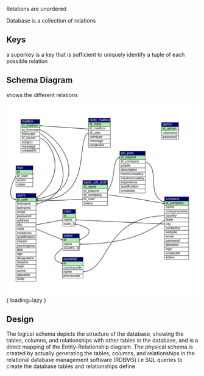Relations are unordered

Database is a collection of relations

## Keys

a superkey is a key that is sufficient to uniquely identify a tuple of each possible relation

## Schema Diagram

shows the different relations

![Schema Diagram Example](assets/schema.svg){ loading=lazy }

## Design

The logical schema depicts the structure of the database, showing the tables, columns, and relationships with other tables in the database, and is a direct mapping of the Entity-Relationship diagram. The physical schema is created by actually generating the tables, columns, and relationships in the relational database management software (RDBMS) i.e SQL queries to create the database tables and relationships define
